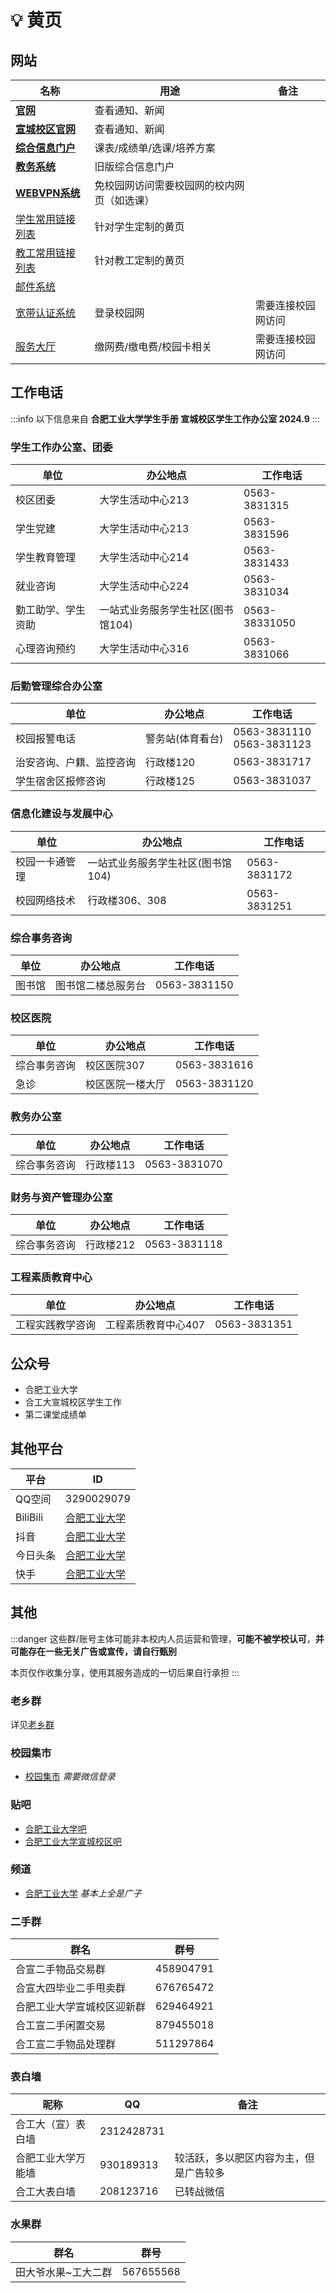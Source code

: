 # 💡 黄页

## 网站

| 名称                                                           | 用途                                       | 备注               |
| -------------------------------------------------------------- | ------------------------------------------ | ------------------ |
| [**官网**](https://www.hfut.edu.cn)                            | 查看通知、新闻                             |                    |
| [**宣城校区官网**](https://xc.hfut.edu.cn/)                    | 查看通知、新闻                             |                    |
| [**综合信息门户**](https://cas.hfut.edu.cn/cas/login)          | 课表/成绩单/选课/培养方案                  |                    |
| [**教务系统**](http://jxglstu.hfut.edu.cn/eams5-student/login) | 旧版综合信息门户                           |                    |
| [**WEBVPN系统**](https://webvpn.hfut.edu.cn)                   | 免校园网访问需要校园网的校内网页（如选课） |                    |
| [学生常用链接列表](https://xc.hfut.edu.cn/1968/list.htm)       | 针对学生定制的黄页                         |
| [教工常用链接列表](https://xc.hfut.edu.cn/1969/list.htm)       | 针对教工定制的黄页                         |
| [邮件系统](http://email.mail.hfut.edu.cn)                      |                                            |                    |
| [宽带认证系统](http://172.18.3.3)                              | 登录校园网                                 | 需要连接校园网访问 |
| [服务大厅](http://172.31.248.26:8088)                          | 缴网费/缴电费/校园卡相关                   | 需要连接校园网访问 |

## 工作电话

:::info
以下信息来自 **合肥工业大学学生手册 宣城校区学生工作办公室 2024.9**
:::

### 学生工作办公室、团委

| 单位               | 办公地点                          | 工作电话      |
| ------------------ | --------------------------------- | ------------- |
| 校区团委           | 大学生活动中心213                 | 0563-3831315  |
| 学生党建           | 大学生活动中心213                 | 0563-3831596  |
| 学生教育管理       | 大学生活动中心214                 | 0563-3831433  |
| 就业咨询           | 大学生活动中心224                 | 0563-3831034  |
| 勤工助学、学生资助 | 一站式业务服务学生社区(图书馆104) | 0563-38331050 |
| 心理咨询预约       | 大学生活动中心316                 | 0563-3831066  |

### 后勤管理综合办公室

| 单位                     | 办公地点         | 工作电话                       |
| ------------------------ | ---------------- | ------------------------------ |
| 校园报警电话             | 警务站(体育看台) | 0563-3831110 <br> 0563-3831123 |
| 治安咨询、户籍、监控咨询 | 行政楼120        | 0563-3831717                   |
| 学生宿舍区报修咨询       | 行政楼125        | 0563-3831037                   |

### 信息化建设与发展中心

| 单位           | 办公地点                          | 工作电话     |
| -------------- | --------------------------------- | ------------ |
| 校园一卡通管理 | 一站式业务服务学生社区(图书馆104) | 0563-3831172 |
| 校园网络技术   | 行政楼306、308                    | 0563-3831251 |

### 综合事务咨询

| 单位   | 办公地点           | 工作电话     |
| ------ | ------------------ | ------------ |
| 图书馆 | 图书馆二楼总服务台 | 0563-3831150 |

### 校区医院

| 单位         | 办公地点         | 工作电话     |
| ------------ | ---------------- | ------------ |
| 综合事务咨询 | 校区医院307      | 0563-3831616 |
| 急诊         | 校区医院一楼大厅 | 0563-3831120 |

### 教务办公室

| 单位         | 办公地点  | 工作电话     |
| ------------ | --------- | ------------ |
| 综合事务咨询 | 行政楼113 | 0563-3831070 |

### 财务与资产管理办公室

| 单位         | 办公地点  | 工作电话     |
| ------------ | --------- | ------------ |
| 综合事务咨询 | 行政楼212 | 0563-3831118 |

### 工程素质教育中心

| 单位             | 办公地点            | 工作电话     |
| ---------------- | ------------------- | ------------ |
| 工程实践教学咨询 | 工程素质教育中心407 | 0563-3831351 |

## 公众号

- 合肥工业大学
- 合工大宣城校区学生工作
- 第二课堂成绩单

## 其他平台

| 平台     | ID                                                                                                             |
| -------- | -------------------------------------------------------------------------------------------------------------- |
| QQ空间   | 3290029079                                                                                                     |
| BiliBili | [合肥工业大学](https://space.bilibili.com/524819058)                                                           |
| 抖音     | [合肥工业大学](https://www.douyin.com/user/MS4wLjABAAAA_5X-8MyMeQzEcgFD8LdTYOiKZkbNdFBQpG214oCAe5M)            |
| 今日头条 | [合肥工业大学](https://www.toutiao.com/c/user/token/MS4wLjABAAAABmfkrKqkYSpxmevlUt10MVvfoRcy9J3Bu8l637A6ycw/?) |
| 快手     | [合肥工业大学](https://kuaishou.cn/profile/3x796zuj6zs46i6)                                                    |

## 其他

:::danger
这些群/账号主体可能非本校内人员运营和管理，**可能不被学校认可**，**并可能存在一些无关广告或宣传，请自行甄别**

本页仅作收集分享，使用其服务造成的一切后果自行承担
:::

### 老乡群

详见[老乡群](../life/group)

### 校园集市

- [校园集市](http://c.dtdxxt.cn/) *需要微信登录*

### 贴吧

- [合肥工业大学吧](https://tieba.baidu.com/f?kw=%E5%90%88%E8%82%A5%E5%B7%A5%E4%B8%9A%E5%A4%A7%E5%AD%A6&ie=utf-8)
- [合肥工业大学宣城校区吧](https://tieba.baidu.com/f?kw=%E5%90%88%E8%82%A5%E5%B7%A5%E4%B8%9A%E5%A4%A7%E5%AD%A6%E5%AE%A3%E5%9F%8E%E6%A0%A1%E5%8C%BA&fr=index)

### 频道

- [合肥工业大学](https://pd.qq.com/s/4ja84q8pc) *基本上全是广子*

### 二手群

| 群名                       | 群号      |
| -------------------------- | --------- |
| 合宣二手物品交易群         | 458904791 |
| 合宣大四毕业二手甩卖群     | 676765472 |
| 合肥工业大学宣城校区迎新群 | 629464921 |
| 合工宣二手闲置交易         | 879455018 |
| 合工宣二手物品处理群       | 511297864 |

### 表白墙

| 昵称               | QQ         | 备注                                   |
| ------------------ | ---------- | -------------------------------------- |
| 合工大（宣）表白墙 | 2312428731 |                                        |
| 合肥工业大学万能墙 | 930189313  | 较活跃，多以肥区内容为主，但是广告较多 |
| 合工大表白墙       | 208123716  | 已转战微信                             |

### 水果群

| 群名                | 群号      |
| ------------------- | --------- |
| 田大爷水果~工大二群 | 567655568 |
